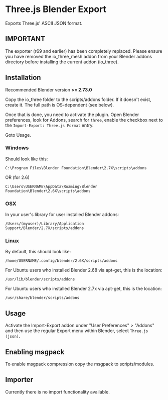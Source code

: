 # Three.js Blender Export

Exports Three.js' ASCII JSON format.

## IMPORTANT

The exporter (r69 and earlier) has been completely replaced. Please ensure you have removed the io_three_mesh addon from your Blender addons directory before installing the current addon (io_three).

## Installation


Recommended Blender version **>= 2.73.0**

Copy the io_three folder to the scripts/addons folder. If it doesn't exist, create it. The full path is OS-dependent (see below).

Once that is done, you need to activate the plugin. Open Blender preferences, look for
Addons, search for `three`, enable the checkbox next to the `Import-Export: Three.js Format` entry.

Goto Usage.

### Windows

Should look like this:

    C:\Program Files\Blender Foundation\Blender\2.7X\scripts\addons
    
OR (for 2.6)
    
    C:\Users\USERNAME\AppData\Roaming\Blender Foundation\Blender\2.6X\scripts\addons

### OSX

In your user's library for user installed Blender addons:

    /Users/(myuser)/Library/Application Support/Blender/2.7X/scripts/addons

### Linux

By default, this should look like:

    /home/USERNAME/.config/blender/2.6X/scripts/addons

For Ubuntu users who installed Blender 2.68 via apt-get, this is the location:

    /usr/lib/blender/scripts/addons

For Ubuntu users who installed Blender 2.7x via apt-get, this is the location:

    /usr/share/blender/scripts/addons


## Usage

Activate the Import-Export addon under "User Preferences" > "Addons" and then use the regular Export menu within Blender, select `Three.js (json)`.


## Enabling msgpack

To enable msgpack compression copy the msgpack to scripts/modules.


## Importer

Currently there is no import functionality available.
